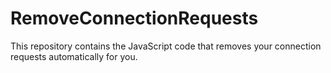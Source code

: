 # RemoveConnectionRequests
This repository contains the JavaScript code that removes your connection requests automatically for you. 
